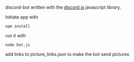 discord-bot written with the [discord.js](https://discord.js.org/#/) javascript library.

Initiate app with
```
npm install
```
run it with
```
node bot.js
```

add links to picture_links.json to make the bot send pictures

